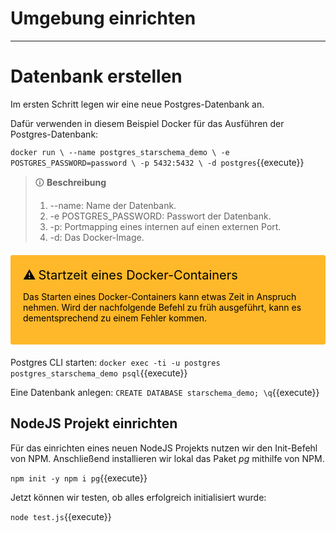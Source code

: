 # Umgebung einrichten
***

# Datenbank erstellen

Im ersten Schritt legen wir eine neue Postgres-Datenbank an.

Dafür verwenden in diesem Beispiel Docker für das Ausführen der Postgres-Datenbank:

`docker run \
      --name postgres_starschema_demo \
      -e POSTGRES_PASSWORD=password \
      -p 5432:5432 \
      -d postgres`{{execute}}

> 🛈 **Beschreibung**<br>
> 1. --name: Name der Datenbank.
> 1. -e POSTGRES_PASSWORD: Passwort der Datenbank.
> 1. -p: Portmapping eines internen auf einen externen Port.
> 1. -d: Das Docker-Image.

<div style="background: #ffb829; width: 100%; border-radius: 3px; box-sizing: border-box; padding: 20px; margin: 20px 0; color: black">
    <div style="font-size: 20px; display: inline; position: relative">⚠</div>
    <div style="position: relative; display: inline; font-size: 20px">Startzeit eines Docker-Containers</div>
    <p>Das Starten eines Docker-Containers kann etwas Zeit in Anspruch nehmen. Wird der nachfolgende Befehl zu früh ausgeführt, kann es dementsprechend zu einem Fehler kommen.</p>
</div>

Postgres CLI starten:
`docker exec -ti -u postgres postgres_starschema_demo psql`{{execute}}

Eine Datenbank anlegen:
`CREATE DATABASE starschema_demo; \q`{{execute}}

## NodeJS Projekt einrichten

Für das einrichten eines neuen NodeJS Projekts nutzen wir den Init-Befehl von NPM. Anschließend installieren wir lokal das Paket *pg* mithilfe von NPM.

`npm init -y
npm i pg`{{execute}}

Jetzt können wir testen, ob alles erfolgreich initialisiert wurde:

`node test.js`{{execute}}<br>
